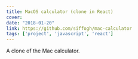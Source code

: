 ```yaml
---
title: MacOS calculator (clone in React)
cover:
date: "2018-01-20"
link: https://github.com/siffogh/mac-calculator
tags: ['project', 'javascript', 'react']
---
```


A clone of the Mac calculator.
